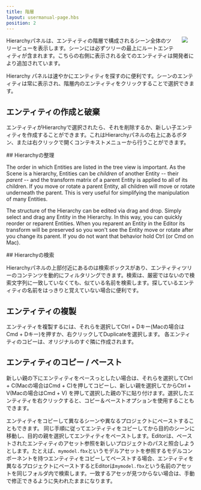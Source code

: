 ```yaml
---
title: 階層
layout: usermanual-page.hbs
position: 2
---
```


<img src="/images/user-manual/editor/hierarchy.png" style="float: right; padding: 20px; padding-top: 0px;"></img>

Hierarchyパネルは、エンティティの階層で構成されるシーン全体のツリービューを表示します。シーンには必ずツリーの最上にルートエンティティが含まれます。こちらの右側に表示される全てのエンティティは開発者により追加されています。

Hierarchy パネルは速やかにエンティティを探すのに便利です。シーンのエンティティは常に表示され、階層内のエンティティをクリックすることで選択できます。

## エンティティの作成と破棄

エンティティがHierarchyで選択されたら、それを削除するか、新しい子エンティティを作成することができます。これはHierarchyパネルの右上にあるボタン、または右クリックで開くコンテキストメニューから行うことができます。

## Hierarchyの整理

The order in which Entities are listed in the tree view is important. As the Scene is a hierarchy, Entities can be *children* of another Entity -- their *parent* -- and the transform matrix of a parent Entity is applied to all of its children. If you move or rotate a parent Entity, all children will move or rotate underneath the parent. This is very useful for simplifying the manipulation of many Entities.

The structure of the Hierarchy can be edited via drag and drop. Simply select and drag any Entity in the Hierarchy. In this way, you can quickly reorder or reparent Entities. When you reparent an Entity in the Editor its transform will be preserved so you won't see the Entity move or rotate after you change its parent. If you do not want that behavior hold Ctrl (or Cmd on Mac).

## Hierarchyの検索

Hierarchyパネルの上部付近にあるのは検索ボックスがあり、エンティティツリーのコンテンツを動的にフィルタリングできます。検索は、厳密ではないので検索文字列に一致していなくても、似ている名前を検索します。探しているエンティティの名前をはっきりと覚えていない場合に便利です。

## エンティティの複製

エンティティを複製するには、それらを選択してCtrl + Dキー(Macの場合はCmd + Dキー)を押すか、右クリックしてDuplicateを選択します。 各エンティティのコピーは、オリジナルのすぐ隣に作成されます。

## エンティティのコピー / ペースト

新しい親の下にエンティティをペースっとしたい場合は、それらを選択してCtrl + C(Macの場合はCmd + C)を押してコピーし、新しい親を選択してからCtrl + V(Macの場合はCmd + V) を押して選択した親の下に貼り付けます。選択したエンティティを右クリックすると、コピー＆ペーストオプションを使用することもできます。

エンティティをコピーして異なるシーンや異なるプロジェクトにペーストすることもできます。 同じ手順に従ってエンティティをコピーしてから目的のシーンに移動し、目的の親を選択してエンティティをペーストします。Editorは、ペーストされたエンティティのアセット参照を新しいプロジェクトのパスと照合しようとします。たとえば、`mymodel.fbx`というモデルアセットを参照するモデルコンポーネントを持つエンティティをコピーしてペーストする場合、エンティティを異なるプロジェクトにペーストするとEditorは`mymodel.fbx`という名前のアセットを同じフォルダ内で検索します。一致するアセッが見つからない場合は、手動で修正できるように失われたままになります。

